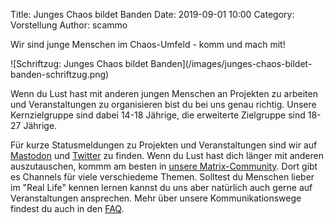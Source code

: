 Title: Junges Chaos bildet Banden
Date: 2019-09-01 10:00
Category: Vorstellung
Author: scammo

Wir sind junge Menschen im Chaos-Umfeld - komm und mach mit!
<div class="invert-if-dark" markdown="1">
![Schriftzug: Junges Chaos bildet Banden](/images/junges-chaos-bildet-banden-schriftzug.png)
</div>

Wenn du Lust hast mit anderen jungen Menschen an Projekten zu arbeiten und Veranstaltungen zu 
organisieren bist du bei uns genau richtig. Unsere Kernzielgruppe sind dabei 14-18 Jährige, die erweiterte Zielgruppe sind 
18-27 Jährige. 

Für kurze Statusmeldungen zu Projekten und Veranstaltungen sind wir auf [Mastodon](https://chaos.social/@jetzt) und 
[Twitter](https://twitter.com/chaos_jetzt) zu finden. Wenn du Lust hast dich länger mit anderen auszutauschen, kommm am 
besten in [unsere Matrix-Community](https://matrix.to/#/+chaos.jetzt:chaos.jetzt). Dort gibt es Channels für viele verschiedeme Themen. Solltest du Menschen lieber im "Real Life" kennen lernen kannst du uns aber natürlich auch 
gerne auf Veranstaltungen ansprechen.
Mehr über unsere Kommunikationswege findest du auch in den [FAQ]({filename}/pages/faq.md).
